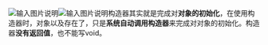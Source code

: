 ![输入图片说明](/imgs/2024-09-23/vRGNCMGILPvM4ASb.png)![输入图片说明](/imgs/2024-09-23/2TWZk3Jxa3ZSVA2n.png)构造器其实就是完成对**对象的初始化**，在使用构造器时，对象以及存在了，只是**系统自动调用构造器**来完成对对象的初始化。构造器**没有返回值**，也不能写void。
